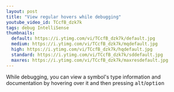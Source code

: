 ```yaml
---
layout: post
title: "View regular hovers while debugging"
youtube_video_id: TCcfB_dzk7k
tags: debug IntelliSense
thumbnails:
  default: https://i.ytimg.com/vi/TCcfB_dzk7k/default.jpg
  medium: https://i.ytimg.com/vi/TCcfB_dzk7k/mqdefault.jpg
  high: https://i.ytimg.com/vi/TCcfB_dzk7k/hqdefault.jpg
  standard: https://i.ytimg.com/vi/TCcfB_dzk7k/sddefault.jpg
  maxres: https://i.ytimg.com/vi/TCcfB_dzk7k/maxresdefault.jpg
---
```


While debugging, you can view a symbol's type information and documentation by hovering over it and then pressing <kbd>alt</kbd>/<kbd>option</kbd>


